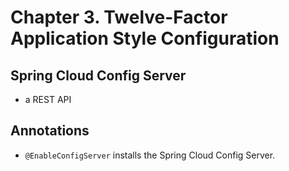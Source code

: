 # Chapter 3. Twelve-Factor Application Style Configuration

## Spring Cloud Config Server
* a REST API

## Annotations
* `@EnableConfigServer` installs the Spring Cloud Config Server.